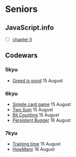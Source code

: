 # Seniors

## JavaScript.info

- [ ] [chapter II](https://github.com/duttdutt/seniors/tree/main/javascript.info/chapter%20II)

## Codewars

### 5kyu

- [Greed is good](https://www.codewars.com/kata/5270d0d18625160ada0000e4) 15 August

### 6kyu

- [Simple card game](https://www.codewars.com/kata/53417de006654f4171000587) 15 August
- [Two Sum](https://www.codewars.com/kata/52c31f8e6605bcc646000082) 15 August
- [Bit Counting](https://www.codewars.com/kata/526571aae218b8ee490006f4) 15 August
- [Persistent Bugger](https://www.codewars.com/kata/54bf1c2cd5b56cc47f0007a1) 16 August

### 7kyu

- [Training time](https://www.codewars.com/kata/572ab0cfa3af384df7000ff8) 15 August
- [HowMany](https://www.codewars.com/kata/5a00e01cf96fb70001cfa659) 16 August
